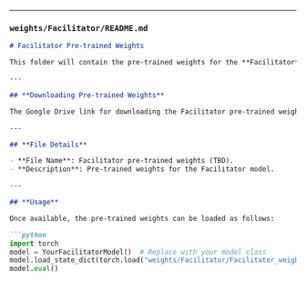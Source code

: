 
---

### **`weights/Facilitator/README.md`**

```markdown
# Facilitator Pre-trained Weights

This folder will contain the pre-trained weights for the **Facilitator** model. The Facilitator model is part of the BioM3 pipeline and serves as a key component for further alignment or generation tasks.

---

## **Downloading Pre-trained Weights**

The Google Drive link for downloading the Facilitator pre-trained weights will be added here soon.

---

## **File Details**

- **File Name**: Facilitator pre-trained weights (TBD).
- **Description**: Pre-trained weights for the Facilitator model.

---

## **Usage**

Once available, the pre-trained weights can be loaded as follows:

```python
import torch
model = YourFacilitatorModel()  # Replace with your model class
model.load_state_dict(torch.load("weights/Facilitator/Facilitator_weights.bin", map_location="cpu"))
model.eval()


